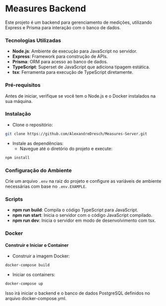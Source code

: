 # Measures Backend

Este projeto é um backend para gerenciamento de medições, utilizando Express e Prisma para interação com o banco de dados.

### Tecnologias Utilizadas
- **Node.js**: Ambiente de execução para JavaScript no servidor.
- **Express**: Framework para construção de APIs.
- **Prisma**: ORM para acesso ao banco de dados.
- **TypeScript**: Superset de JavaScript que adiciona tipagem estática.
- **tsx**: Ferramenta para execução de TypeScript diretamente.

### Pré-requisitos
Antes de iniciar, verifique se você tem o Node.js e o Docker instalados na sua máquina.

### Instalação
- Clone o repositório:
```bash
git clone https://github.com/AlexandreDresch/Measures-Server.git
```
- Instale as dependências:
    - Navegue até o diretório do projeto e execute:
```bash
npm install
```

### Configuração do Ambiente
Crie um arquivo `.env` na raiz do projeto e configure as variáveis de ambiente necessárias com base no `.env.EXAMPLE`.

### Scripts
- **npm run build**: Compila o código TypeScript para JavaScript.
- **npm run start**: Inicia o servidor com o código JavaScript compilado.
- **npm run dev**: Inicia o servidor em modo de desenvolvimento com tsx.

### Docker
#### Construir e Iniciar o Container
- Construir a imagem Docker:
```bash
docker-compose build
```
- Iniciar os containers:
```bash
docker-compose up
```
Isso irá iniciar o backend e o banco de dados PostgreSQL definidos no arquivo docker-compose.yml.


